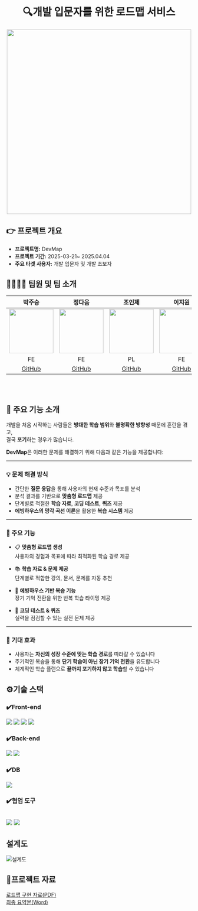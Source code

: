 
<div align="center">
  <h1>🔍개발 입문자를 위한 로드맵 서비스</h1>


</div>

<div align="center">
  <img src="https://github.com/user-attachments/assets/6c1c74f8-7966-4c91-8fb3-0b0a902af286" width="500"/>
</div>



## 👉 프로젝트 개요
- **프로젝트명:** DevMap
- **프로젝트 기간:** 2025-03-21~ 2025.04.04
- **주요 타겟 사용자:** 개발 입문자 및 개발 초보자


## 👨‍👩‍👦‍👦 팀원 및 팀 소개
| 박주승 | 정다음 | 조인제 | 이지원 | 김우현 | 이재현 |
|:------:|:------:|:------:|:------:|:------:|:------:|
| <img src="https://avatars.githubusercontent.com/u/101164389?v=4" width="120"/> | <img src="https://avatars.githubusercontent.com/u/109508170?v=4" width="120"/> | <img src="https://avatars.githubusercontent.com/u/192081152?v=4" width="120"/> | <img src="https://avatars.githubusercontent.com/u/192088392?v=4" width="120"/> | <img src="https://avatars.githubusercontent.com/u/201037613?v=4" width="120"/> | <img src="https://avatars.githubusercontent.com/u/127924248?s=400&u=adf530042c7c10bd7ced1989eb50df028ca904c8&v=4" width="120"/> |
| FE | FE | PL | FE | FE | FE |
| [GitHub](https://github.com/ParkJuseung) | [GitHub](https://github.com/daumi125) | [GitHub](https://github.com/jnow424) | [GitHub](https://github.com/jern2) | [GitHub](https://github.com/uodolGod) | [GitHub](https://github.com/Lee1p) |


<br/>
<br/>

## 🧭 주요 기능 소개

개발을 처음 시작하는 사람들은 **방대한 학습 범위**와 **불명확한 방향성** 때문에 혼란을 겪고,  
결국 **포기**하는 경우가 많습니다.

**DevMap**은 이러한 문제를 해결하기 위해 다음과 같은 기능을 제공합니다:

---

### 💡 문제 해결 방식

- 간단한 **질문 응답**을 통해 사용자의 현재 수준과 목표를 분석
- 분석 결과를 기반으로 **맞춤형 로드맵** 제공
- 단계별로 적절한 **학습 자료**, **코딩 테스트**, **퀴즈** 제공
- **에빙하우스의 망각 곡선 이론**을 활용한 **복습 시스템** 제공

---

### 🚀 주요 기능

- 📋 **맞춤형 로드맵 생성**  
  사용자의 경험과 목표에 따라 최적화된 학습 경로 제공

- 📚 **학습 자료 & 문제 제공**  
  단계별로 적합한 강의, 문서, 문제를 자동 추천

- 🧠 **에빙하우스 기반 복습 기능**  
  장기 기억 전환을 위한 반복 학습 타이밍 제공

- 🧪 **코딩 테스트 & 퀴즈**  
  실력을 점검할 수 있는 실전 문제 제공

---

### 🎯 기대 효과

- 사용자는 **자신의 성장 수준에 맞는 학습 경로**를 따라갈 수 있습니다  
- 주기적인 복습을 통해 **단기 학습이 아닌 장기 기억 전환**을 유도합니다  
- 체계적인 학습 플랜으로 **끝까지 포기하지 않고 학습**할 수 있습니다


## ⚙️기술 스택

### ✔️Front-end
<img src="https://img.shields.io/badge/JavaScript-F7DF1E?style=for-the-badge&logo=javascript&logoColor=black"/> <img src="https://img.shields.io/badge/HTML5-E34F26?style=for-the-badge&logo=html5&logoColor=white"/> <img src="https://img.shields.io/badge/CSS3-1572B6?style=for-the-badge&logo=css3&logoColor=white"/> <img src="https://img.shields.io/badge/jQuery-0769AD?style=for-the-badge&logo=jquery&logoColor=white"/>

### ✔️Back-end
<img src="https://img.shields.io/badge/Java%20EE-007396?style=for-the-badge&logo=java&logoColor=white"/> <img src="https://img.shields.io/badge/Python-3776AB?style=for-the-badge&logo=python&logoColor=white"/>

### ✔️DB
<img src="https://img.shields.io/badge/Oracle-F80000?style=for-the-badge&logo=oracle&logoColor=white"/>

### ✔️협업 도구
<img src="https://img.shields.io/badge/Notion-000000?style=for-the-badge&logo=notion&logoColor=white"/> <img src="https://img.shields.io/badge/Jira-0052CC?style=for-the-badge&logo=jira&logoColor=white"/>
---


## 설계도 
![설계도](https://github.com/user-attachments/assets/de444af6-c135-4f61-97a7-4281e733b42d)


## 📂프로젝트 자료

[로드맵 구현 자료(PDF)](https://github.com/Lee1p/DevMap/blob/a544f9c370db1d7ea83e287ccda4415b0a7915b7/1%EC%A1%B0%20PPT.pdf) </br>
[최종 요약본(Word)](https://github.com/Lee1p/DevMap/blob/7daab5e4cda342e2c636848f2dbd70ca6beff610/1%EC%A1%B0%20%EC%B5%9C%EC%A2%85%20%EC%9A%94%EC%95%BD%EB%B3%B8.docx)


